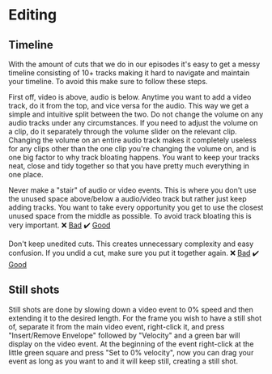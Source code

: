 # Editing
## Timeline
With the amount of cuts that we do in our episodes it's easy to get a messy timeline consisting of 10+ tracks making it hard to navigate and maintain your timeline. To avoid this make sure to follow these steps.

First off, video is above, audio is below. Anytime you want to add a video track, do it from the top, and vice versa for the audio. This way we get a simple and intuitive split between the two. Do not change the volume on any audio tracks under any circumstances. If you need to adjust the volume on a clip, do it separately through the volume slider on the relevant clip. Changing the volume on an entire audio track makes it completely useless for any clips other than the one clip you're changing the volume on, and is one big factor to why track bloating happens. You want to keep your tracks neat, close and tidy together so that you have pretty much everything in one place.

Never make a "stair" of audio or video events. This is where you don't use the unused space above/below a audio/video track but rather just keep adding tracks. You want to take every opportunity you get to use the closest unused space from the middle as possible. To avoid track bloating this is very important. :x: [Bad](https://i.imgur.com/sGFwMiz.png) :heavy_check_mark: [Good](https://i.imgur.com/RBPdESo.png)

Don't keep unedited cuts. This creates unnecessary complexity and easy confusion. If you undid a cut, make sure you put it together again. :x: [Bad](https://i.imgur.com/OYIKF48.png) :heavy_check_mark: [Good](https://i.imgur.com/krsBpFq.png)

## Still shots
Still shots are done by slowing down a video event to 0% speed and then extending it to the desired length. For the frame you wish to have a still shot of, separate it from the main video event, right-click it, and press "Insert/Remove Envelope" followed by "Velocity" and a green bar will display on the video event. At the beginning of the event right-click at the little green square and press "Set to 0% velocity", now you can drag your event as long as you want to and it will keep still, creating a still shot.
